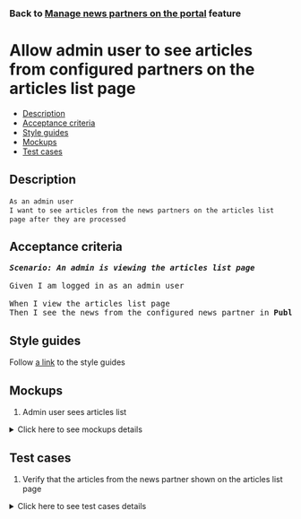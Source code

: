 ### Back to [Manage news partners on the portal](../../) feature

# Allow admin user to see articles from configured partners on the articles list page

- [Description](#description)
- [Acceptance criteria](#acceptance-criteria)
- [Style guides](#style-guides)
- [Mockups](#mockups)
- [Test cases](#test-cases)

## Description

    As an admin user
    I want to see articles from the news partners on the articles list page after they are processed

## Acceptance criteria

<pre>
<b><i>Scenario: An admin is viewing the articles list page</i></b>

Given I am logged in as an admin user

When I view the articles list page
Then I see the news from the configured news partner in <b>Published</b> status after the background job processed them
</pre>

## Style guides

Follow [a link](https://www.figma.com/proto/0zkkf5WC77OSpvyD6YXpFE/Style-guides?page-id=0%3A1&node-id=19%3A5368&viewport=266%2C48%2C0.54&scaling=min-zoom&starting-point-node-id=19%3A5368) to the style guides

## Mockups

1. Admin user sees articles list

<details>
  <summary>Click here to see mockups details</summary>

**1. Admin user sees articles list:**

![Admin user sees articles list](/sports_hub_portal/desktop_application_features/manage_news_partners/images/admin_side_articles_list.png)

</details>

## Test cases

1. Verify that the articles from the news partner shown on the articles list page

<details>
  <summary>Click here to see test cases details</summary>

### **#1. Verify that the articles from the news partner shown on the articles list page**

|Preconditions|Steps|Expected result
--------------|-----|----------
|- Logged in with admin account</br>- There is some partner added|1) Have some articles from the news partner processed by the background job </br>2) Go to the articles list page</br>3) Examine the articles list|3) The article from the news partner present in <b>Published</b> status|
</details>
